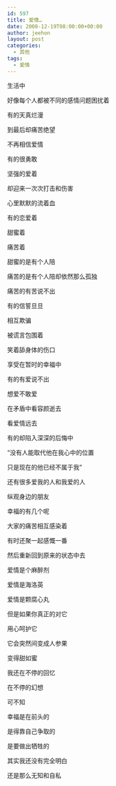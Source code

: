 ```yaml
---
id: 597
title: 爱情…
date: 2008-12-19T08:00:00+00:00
author: jeehon
layout: post
categories:
  - 其他
tags:
  - 爱情
---
```

生活中
  
好像每个人都被不同的感情问题困扰着
  
有的天真烂漫
  
到最后却痛苦绝望
  
不再相信爱情
  
有的很勇敢
  
坚强的爱着
  
却迎来一次次打击和伤害
  
心里默默的流着血
  
有的恋爱着
  
甜蜜着
  
痛苦着
  
甜蜜的是有个人陪
  
痛苦的是有个人陪却依然那么孤独
  
痛苦的有苦说不出
  
有的信誓旦旦
  
相互欺骗
  
被谎言包围着
  
笑着舔身体的伤口
  
享受在暂时的幸福中
  
有的有爱说不出
  
想爱不敢爱
  
在矛盾中看容颜逝去
  
看爱情远去
  
有的却陷入深深的后悔中
  
“没有人能取代他在我心中的位置
  
只是现在的他已经不属于我”
  
还有很多爱我的人和我爱的人
  
纵观身边的朋友
  
幸福的有几个呢
  
大家的痛苦相互感染着
  
有时还聚一起感慨一番
  
然后重新回到原来的状态中去
  
爱情是个麻醉剂
  
爱情是海洛英
  
爱情是颗腐心丸
  
但是如果你真正的对它
  
用心呵护它
  
它会突然间变成人参果
  
变得甜如蜜

我还在不停的回忆
  
在不停的幻想
  
可不知
  
幸福是在前头的
  
是得靠自己争取的
  
是要做出牺牲的
  
其实我还没有完全明白
  
还是那么无知和自私